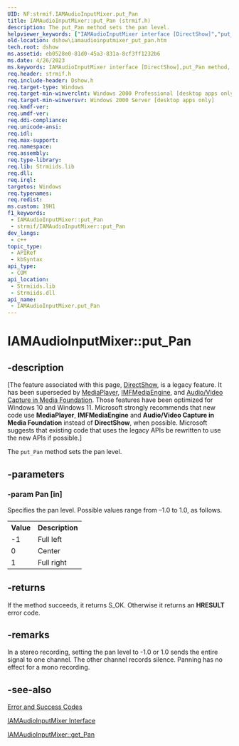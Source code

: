 ```yaml
---
UID: NF:strmif.IAMAudioInputMixer.put_Pan
title: IAMAudioInputMixer::put_Pan (strmif.h)
description: The put_Pan method sets the pan level.
helpviewer_keywords: ["IAMAudioInputMixer interface [DirectShow]","put_Pan method","IAMAudioInputMixer.put_Pan","IAMAudioInputMixer::put_Pan","IAMAudioInputMixerput_Pan","dshow.iamaudioinputmixer_put_pan","put_Pan","put_Pan method [DirectShow]","put_Pan method [DirectShow]","IAMAudioInputMixer interface","strmif/IAMAudioInputMixer::put_Pan"]
old-location: dshow\iamaudioinputmixer_put_pan.htm
tech.root: dshow
ms.assetid: eb0528e0-81d0-45a3-831a-8cf3ff1232b6
ms.date: 4/26/2023
ms.keywords: IAMAudioInputMixer interface [DirectShow],put_Pan method, IAMAudioInputMixer.put_Pan, IAMAudioInputMixer::put_Pan, IAMAudioInputMixerput_Pan, dshow.iamaudioinputmixer_put_pan, put_Pan, put_Pan method [DirectShow], put_Pan method [DirectShow],IAMAudioInputMixer interface, strmif/IAMAudioInputMixer::put_Pan
req.header: strmif.h
req.include-header: Dshow.h
req.target-type: Windows
req.target-min-winverclnt: Windows 2000 Professional [desktop apps only]
req.target-min-winversvr: Windows 2000 Server [desktop apps only]
req.kmdf-ver: 
req.umdf-ver: 
req.ddi-compliance: 
req.unicode-ansi: 
req.idl: 
req.max-support: 
req.namespace: 
req.assembly: 
req.type-library: 
req.lib: Strmiids.lib
req.dll: 
req.irql: 
targetos: Windows
req.typenames: 
req.redist: 
ms.custom: 19H1
f1_keywords:
 - IAMAudioInputMixer::put_Pan
 - strmif/IAMAudioInputMixer::put_Pan
dev_langs:
 - c++
topic_type:
 - APIRef
 - kbSyntax
api_type:
 - COM
api_location:
 - Strmiids.lib
 - Strmiids.dll
api_name:
 - IAMAudioInputMixer.put_Pan
---
```


# IAMAudioInputMixer::put_Pan


## -description

\[The feature associated with this page, [DirectShow](/windows/win32/directshow/directshow), is a legacy feature. It has been superseded by [MediaPlayer](/uwp/api/Windows.Media.Playback.MediaPlayer), [IMFMediaEngine](/windows/win32/api/mfmediaengine/nn-mfmediaengine-imfmediaengine), and [Audio/Video Capture in Media Foundation](windows/win32/medfound/audio-video-capture-in-media-foundation). Those features have been optimized for Windows 10 and Windows 11. Microsoft strongly recommends that new code use **MediaPlayer**, **IMFMediaEngine** and **Audio/Video Capture in Media Foundation** instead of **DirectShow**, when possible. Microsoft suggests that existing code that uses the legacy APIs be rewritten to use the new APIs if possible.\]

The <code>put_Pan</code> method sets the pan level.

## -parameters

### -param Pan [in]

Specifies the pan level. Possible values range from –1.0 to 1.0, as follows.

<table>
<tr>
<th>Value
                </th>
<th>Description
                </th>
</tr>
<tr>
<td>-1</td>
<td>Full left</td>
</tr>
<tr>
<td>0</td>
<td>Center</td>
</tr>
<tr>
<td>1</td>
<td>Full right</td>
</tr>
</table>

## -returns

If the method succeeds, it returns S_OK. Otherwise it returns an <b>HRESULT</b> error code.

## -remarks

In a stereo recording, setting the pan level to -1.0 or 1.0 sends the entire signal to one channel. The other channel records silence. Panning has no effect for a mono recording.

## -see-also

<a href="/windows/desktop/DirectShow/error-and-success-codes">Error and Success Codes</a>



<a href="/windows/desktop/api/strmif/nn-strmif-iamaudioinputmixer">IAMAudioInputMixer Interface</a>



<a href="/windows/desktop/api/strmif/nf-strmif-iamaudioinputmixer-get_pan">IAMAudioInputMixer::get_Pan</a>